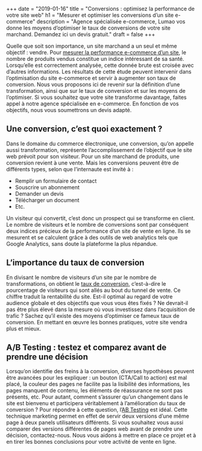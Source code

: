 +++
date = "2019-01-16"
title = "Conversions : optimisez la performance de votre site web"
h1 = "Mesurer et optimiser les conversions d’un site e-commerce"
description = "Agence spécialisée e-commerce, Lumao vos donne les moyens d’optimiser le taux de conversions de votre site marchand. Demandez ici un devis gratuit."
draft = false
+++

Quelle que soit son importance, un site marchand a un seul et même objectif : vendre. Pour [mesurer la performance e-commerce d’un site](/ecommerce/performance/), le nombre de produits vendus constitue un indice intéressant de sa santé. Lorsqu’elle est correctement analysée, cette donnée brute est croisée avec d’autres informations. Les résultats de cette étude peuvent intervenir dans l’optimisation du site e-commerce et servir à augmenter son taux de conversion. Nous vous proposons ici de revenir sur la définition d’une transformation, ainsi que sur le taux de conversion et sur les moyens de l’optimiser. Si vous souhaitez que votre site transforme davantage, faites appel à notre agence spécialisée en e-commerce. En fonction de vos objectifs, nous vous soumettrons un devis adapté.

## Une conversion, c’est quoi exactement ?

Dans le domaine du commerce électronique, une conversion, qu’on appelle aussi transformation, représente l’accomplissement de l’objectif que le site web prévoit pour son visiteur. Pour un site marchand de produits, une conversion revient à une vente. Mais les conversions peuvent être de différents types, selon que l’internaute est invité à :

-	Remplir un formulaire de contact
-	Souscrire un abonnement
-	Demander un devis
-	Télécharger un document
-	Etc.

Un visiteur qui convertit, c’est donc un prospect qui se transforme en client. Le nombre de visiteurs et le nombre de conversions sont par conséquent deux indices précieux de la performance d’un site de vente en ligne. Ils se mesurent et se calculent grâce à des outils de web analytics tels que Google Analytics, sans doute la plateforme la plus répandue.

## L’importance du taux de conversion

En divisant le nombre de visiteurs d’un site par le nombre de transformations, on obtient le [taux de conversion](/ecommerce/performance/conversion/taux/), c’est-à-dire le pourcentage de visiteurs qui sont allés au bout du tunnel de vente. Ce chiffre traduit la rentabilité du site. Est-il optimal au regard de votre audience globale et des objectifs que vous vous êtes fixés ? Ne devrait-il pas être plus élevé dans la mesure où vous investissez dans l’acquisition de trafic ? Sachez qu’il existe des moyens d’optimiser ce fameux taux de conversion. En mettant en œuvre les bonnes pratiques, votre site vendra plus et mieux.

## A/B Testing : testez et comparez avant de prendre une décision

Lorsqu’on identifie des freins à la conversion, diverses hypothèses peuvent être avancées pour les expliquer : un bouton (CTA/Call to action) est mal placé, la couleur des pages ne facilite pas la lisibilité des informations, les pages manquent de contenu, les éléments de réassurance ne sont pas présents, etc. Pour autant, comment s’assurer qu’un changement dans le site est bienvenu et participera véritablement à l’amélioration du taux de conversion ? Pour répondre à cette question, l’[AB Testing](/ecommerce/performance/conversion/ab-testing/) est idéal. Cette technique marketing permet en effet de servir deux versions d’une même page à deux panels utilisateurs différents. Si vous souhaitez vous aussi comparer des versions différentes de pages web avant de prendre une décision, contactez-nous. Nous vous aidons à mettre en place ce projet et à en tirer les bonnes conclusions pour votre activité de vente en ligne.
